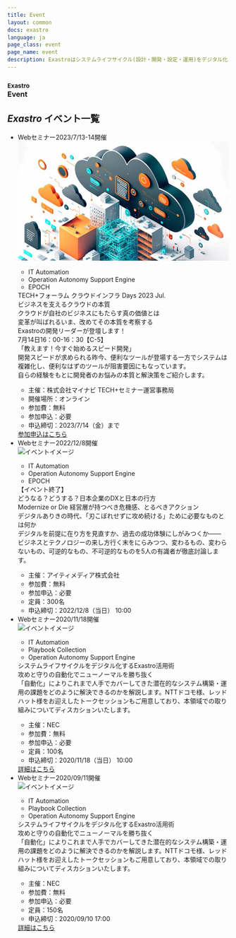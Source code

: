```yaml
---
title: Event
layout: common
docs: exastro
language: ja
page_class: event
page_name: event
description: Exastroはシステムライフサイクル(設計・開発・設定・運用)をデジタル化・自動化・省力化することを目的としたオープンソースのソフトウェアスイートです。
---
```

<main>

<article>

<div id="articleTitle">
  <section>
    <div class="sectionInner">
      <h1><small>Exastro</small><br>
      Event</h1>
    </div>
  </section>
</div>

<div id="articleBody">

<section id="newsList">
<div class="sectionInner">
<h2><em>Exastro</em> イベント一覧</h2>

<ul class="eventList">

  <li class="eventListItem">
    <div class="eventListData">
      <div class="eventListDate"><span class="eventListType">Webセミナー</span>2023/7/13-14開催</div>
      <div class="eventListMainImage">
        <img class="eventListImage" src="./assets/event_img/20230714.jpg" alt="イベントイメージ">
      </div>
      <div class="eventListOverview">
        <div class="eventListTag"><i class="fas fa-tag"></i>
          <ul class="eventListTagList">
            <li class="eventListTagItem"><span class="eventTag ita">IT Automation</span></li>
            <li class="eventListTagItem"><span class="eventTag oase">Operation Autonomy Support Engine</span></li>
            <li class="eventListTagItem"><span class="eventTag epoch">EPOCH</span></li>
          </ul>
        </div>
        <div class="eventListTitle">TECH+フォーラム クラウドインフラ Days 2023 Jul.<br>ビジネスを支えるクラウドの本質</div>
        <div class="eventListSubTitle">クラウドが自社のビジネスにもたらす真の価値とは<br>変革が叫ばれるいま、改めてその本質を考察する</div>
        <div class="eventListSummary">
          Exastroの開発リーダーが登壇します！<br>
          7月14日16：00-16：30【C-5】<br>
          「教えます！今すぐ始めるスピード開発」<br>
          開発スピードが求められる昨今、便利なツールが登場する一方でシステムは複雑化し、便利なはずのツールが阻害要因にもなっています。<br>
          自らの経験をもとに開発者のお悩みの本質と解決策をご紹介します。
        </div>
        <div class="eventListMeta">
          <ul class="eventListMetaList">
            <li class="eventListMetaItem">主催：株式会社マイナビ TECH+セミナー運営事務局</li>
            <li class="eventListMetaItem">開催場所：オンライン</li>
            <li class="eventListMetaItem">参加費：無料</li>
            <li class="eventListMetaItem">参加申込：必要</li>
            <li class="eventListMetaItem">申込締切：2023/7/14（金）まで</li>
          </ul>
        </div>
      </div>
      <div class="eventListDetail"><a class="eventListLink touch" href="https://news.mynavi.jp/techplus/lp/2023/enterprise/cloud_infrastructure202307/" target="_blank"><span>参加申込はこちら</span></a></div>
    </div>
  </li>
  
  <li class="eventListItem">
    <div class="eventListData">
      <div class="eventListDate"><span class="eventListType">Webセミナー</span>2022/12/8開催</div>
      <div class="eventListMainImage">
        <img class="eventListImage" src="https://exastro-suite.github.io/docs/asset/event_img/20221208.png" alt="イベントイメージ">
      </div>
      <div class="eventListOverview">
        <div class="eventListTag"><i class="fas fa-tag"></i>
          <ul class="eventListTagList">
            <li class="eventListTagItem"><span class="eventTag ita">IT Automation</span></li>
            <li class="eventListTagItem"><span class="eventTag oase">Operation Autonomy Support Engine</span></li>
            <li class="eventListTagItem"><span class="eventTag epoch">EPOCH</span></li>
          </ul>
        </div>
        <div class="eventListTitle"><span class="popularity">【イベント終了】</span><br>
        どうなる？どうする？日本企業のDXと日本の行方</div>
        <div class="eventListSubTitle">Modernize or Die 経営層が持つべき危機感、とるべきアクション</div>
        <div class="eventListSummary">
          デジタルありきの時代、「刃こぼれせずに攻め続ける」ために必要なものとは何か<br>デジタルを前提に在り方を見直すか、過去の成功体験にしがみつくか――<br>
ビジネスとテクノロジーの来し方行く末をにらみつつ、変わるもの、変わらないもの、可逆的なもの、不可逆的なものを5人の有識者が徹底討論します。
        </div>
        <div class="eventListMeta">
          <ul class="eventListMetaList">
            <li class="eventListMetaItem">主催：アイティメディア株式会社</li>
            <li class="eventListMetaItem">参加費：無料</li>
            <li class="eventListMetaItem">参加申込：必要</li>
            <li class="eventListMetaItem">定員：300名</li>
            <li class="eventListMetaItem">申込締切：2022/12/8（当日） 10:00</li>
          </ul>
        </div>
      </div>
      <!--<div class="eventListDetail"><a class="eventListLink touch" href="https://v2.nex-pro.com/campaign/47120/apply?group=nec03" target="_blank"><span>詳細はこちら</span></a></div>-->
    </div>
  </li>
  
  <li class="eventListItem">
    <div class="eventListData">
      <div class="eventListDate"><span class="eventListType">Webセミナー</span>2020/11/18開催</div>
      <div class="eventListMainImage">
        <img class="eventListImage" src="https://exastro-suite.github.io/docs/asset/event_img/20200911.jpg" alt="イベントイメージ">
      </div>
      <div class="eventListOverview">
        <div class="eventListTag"><i class="fas fa-tag"></i>
          <ul class="eventListTagList">
            <li class="eventListTagItem"><span class="eventTag ita">IT Automation</span></li>
            <li class="eventListTagItem"><span class="eventTag pc">Playbook Collection</span></li>
            <li class="eventListTagItem"><span class="eventTag oase">Operation Autonomy Support Engine</span></li>
          </ul>
        </div>
        <div class="eventListTitle">
        システムライフサイクルをデジタル化するExastro活用術</div>
        <div class="eventListSubTitle">攻めと守りの自動化でニューノーマルを勝ち抜く</div>
        <div class="eventListSummary">
          「自動化」によりこれまで人手でカバーしてきた潜在的なシステム構築・運用の課題をどのように解決できるのかを解説します。NTTドコモ様、レッドハット様をお迎えしたトークセッションもご用意しており、本領域での取り組みについてディスカションいたします。
        </div>
        <div class="eventListMeta">
          <ul class="eventListMetaList">
            <li class="eventListMetaItem">主催：NEC</li>
            <li class="eventListMetaItem">参加費：無料</li>
            <li class="eventListMetaItem">参加申込：必要</li>
            <li class="eventListMetaItem">定員：100名</li>
            <li class="eventListMetaItem">申込締切：2020/11/18（当日） 10:00</li>
          </ul>
        </div>
      </div>
      <div class="eventListDetail"><a class="eventListLink touch" href="/event/20201118.html"><span>詳細はこちら</span></a></div>
    </div>
  </li>

  <li class="eventListItem">
    <div class="eventListData">
      <div class="eventListDate"><span class="eventListType">Webセミナー</span>2020/09/11開催</div>
      <div class="eventListMainImage">
        <img class="eventListImage" src="https://exastro-suite.github.io/docs/asset/event_img/20200911.jpg" alt="イベントイメージ">
      </div>
      <div class="eventListOverview">
        <div class="eventListTag"><i class="fas fa-tag"></i>
          <ul class="eventListTagList">
            <li class="eventListTagItem"><span class="eventTag ita">IT Automation</span></li>
            <li class="eventListTagItem"><span class="eventTag pc">Playbook Collection</span></li>
            <li class="eventListTagItem"><span class="eventTag oase">Operation Autonomy Support Engine</span></li>
          </ul>
        </div>
        <div class="eventListTitle">システムライフサイクルをデジタル化するExastro活用術</div>
        <div class="eventListSubTitle">攻めと守りの自動化でニューノーマルを勝ち抜く</div>
        <div class="eventListSummary">
          「自動化」によりこれまで人手でカバーしてきた潜在的なシステム構築・運用の課題をどのように解決できるのかを解説します。NTTドコモ様、レッドハット様をお迎えしたトークセッションもご用意しており、本領域での取り組みについてディスカションいたします。
        </div>
        <div class="eventListMeta">
          <ul class="eventListMetaList">
            <li class="eventListMetaItem">主催：NEC</li>
            <li class="eventListMetaItem">参加費：無料</li>
            <li class="eventListMetaItem">参加申込：必要</li>
            <li class="eventListMetaItem">定員：150名</li>
            <li class="eventListMetaItem">申込締切：2020/09/10 17:00</li>
          </ul>
        </div>
      </div>
      <div class="eventListDetail"><a class="eventListLink touch" href="/event/20200911.html"><span>詳細はこちら</span></a></div>
    </div>
  </li>

</ul>

</div>
</section>

</div>
<!-- / #terminalBody -->


<!-- InstanceEndEditable -->
</article>

</main>